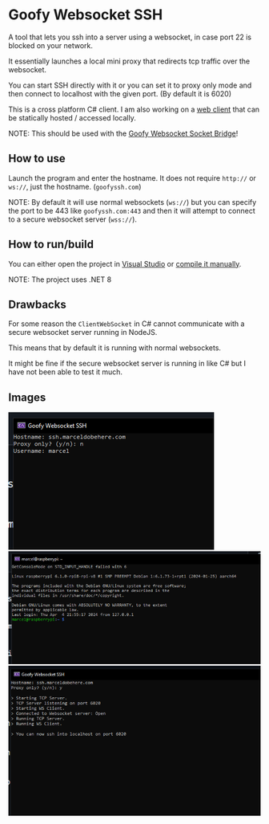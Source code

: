 # Goofy Websocket SSH
A tool that lets you ssh into a server using a websocket, in case port 22 is blocked on your network.

It essentially launches a local mini proxy that redirects tcp traffic over the websocket.

You can start SSH directly with it or you can set it to proxy only mode and then connect to localhost with the given port. (By default it is 6020)

This is a cross platform C# client. I am also working on a [web client](https://github.com/marceldobehere/goofy-web-ssh-client) that can be statically hosted / accessed locally.



NOTE: This should be used with the [Goofy Websocket Socket Bridge](https://github.com/marceldobehere/Goofy-Websocket-Socket-Bridge)!


## How to use
Launch the program and enter the hostname. It does not require `http://` or `ws://`, just the hostname. (`goofyssh.com`)

NOTE: By default it will use normal websockets (`ws://`) but you can specify the port to be 443 like `goofyssh.com:443` 
and then it will attempt to connect to a secure websocket server (`wss://`).


## How to run/build
You can either open the project in [Visual Studio](visualstudio.microsoft.com/) or [compile it manually](https://learn.microsoft.com/en-us/dotnet/core/install/linux).

NOTE: The project uses .NET 8



## Drawbacks
For some reason the `ClientWebSocket` in C# cannot communicate with a secure websocket server running in NodeJS.

This means that by default it is running with normal websockets. 

It might be fine if the secure websocket server is running in like C# but I have not been able to test it much.

## Images
![Startup Prompt](./images/login.PNG)
![Successfull connection](./images/logged%20in.PNG)
![Proxy only mode](./images/proxy%20mode.PNG)

